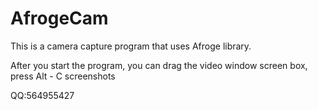 # AfrogeCam
This is a camera capture program that uses Afroge library.

After you start the program, you can drag the video window screen box, press Alt - C screenshots

QQ:564955427
